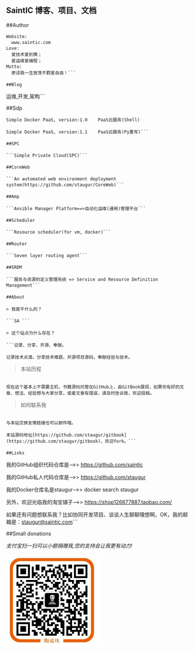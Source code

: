 ## **SaintIC 博客、项目、文档**

##Author

```
Website:
  www.saintic.com
Love:
  爱技术爱折腾；
  爱运维爱编程；
Motto:
  原谅我一生放荡不羁爱自由！```

##Blog

  ```
  运维,开发,架构```

##Sdp

  ```
  Simple Docker PaaS, version:1.0    PaaS云服务(Shell)

  Simple Docker PaaS, version:1.1    PaaS云服务(Py重写)```

##SPC

  ```Simple Private Cloud(SPC)```

##CoreWeb

  ```An automated web environment deployment system(https://github.com/staugur/CoreWeb)```

##Amp

  ```Ansible Manager Platform==>自动化运维(通用)管理平台```

##Scheduler

  ```Resource scheduler(for vm, docker)```
  
##Router

  ```Seven layer routing agent```

##SRDM

  ```服务与资源的定义管理系统 => Service and Resource Definition Management```

##About

> 我是干什么的？

```SA ```

> 这个站点为什么存在？

```记录、分享、开源、奉献。

记录技术点滴，分享技术难题，开源项目源码，奉献经验与技术。
```

> 本站历程

```很久以前我就写过个人博客，但都由于各种各样的原因停(换)掉了(换域名、换主机、没时间等)。

现在这个基本上不需要主机，书籍源码托管在GitHub上，由GitBook展现，如果你有好的文章、想法、经验想与大家分享，或者文章有错误，请及时告诉我，欢迎投稿。
```

> 如何联系我

```邮箱staugur@saintic.com

与本站交换友情链接也可以邮件哦。

本站源码地址[https://github.com/staugur/gitbook](https://github.com/staugur/gitbook)，欢迎fork。```

##Links

  ```
  我的GitHub组织代码仓库是-->> https://github.com/saintic
  
  我的GitHub私人代码仓库是-->> https://github.com/staugur

  我的Docker仓库名是staugur-->> docker search staugur
  
  另外，欢迎光临我的淘宝铺子-->> https://shop126877887.taobao.com/

  如果还有问题想联系我？比如协同开发项目、谈谈人生聊聊理想啊，OK，我的邮箱是：staugur@saintic.com```

##Small donations

  *支付宝扫一扫可以小额捐赠我,您的支持会让我更有动力!*

![](imgs/alipay.jpg)

